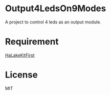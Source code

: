 # Output4LedsOn9Modes
A project to control 4 leds as an output module.

# Requirement
[HaLakeKitFirst](https://github.com/nyampass/HaLakeKitFirst-Library)

# License
MIT